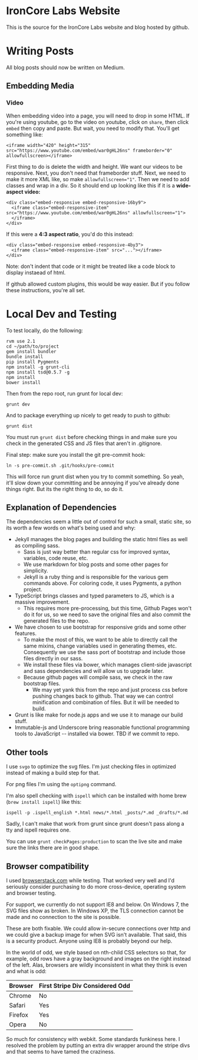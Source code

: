 # IronCore Labs Website

This is the source for the IronCore Labs website and blog hosted by github.

# Writing Posts

All blog posts should now be written on Medium.

## Embedding Media

### Video

When embedding video into a page, you will need to drop in some HTML.  If you're using youtube, go to the video on youtube, click on `share`, then click `embed` then copy and paste.  But wait, you need to modify that.  You'll get something like:

    <iframe width="420" height="315" src="https://www.youtube.com/embed/war0gHL26ns" frameborder="0" allowfullscreen></iframe>

First thing to do is delete the width and height.  We want our videos to be responsive.  Next, you don't need that frameborder stuff.  Next, we need to make it more XML like, so make `allowfullscreen="1"`.  Then we need to add classes and wrap in a div.  So it should end up looking like this if it is a **wide-aspect video:**

    <div class="embed-responsive embed-responsive-16by9">
      <iframe class="embed-responsive-item" src="https://www.youtube.com/embed/war0gHL26ns" allowfullscreen="1">
      </iframe>
    </div>

If this were a **4:3 aspect ratio**, you'd do this instead:

    <div class="embed-responsive embed-responsive-4by3">
      <iframe class="embed-responsive-item" src="..."></iframe>
    </div>

Note: don't indent that code or it might be treated like a code block to display instaead of html.

If github allowed custom plugins, this would be way easier.  But if you follow these instructions, you're all set.

# Local Dev and Testing

To test locally, do the following:

    rvm use 2.1
    cd ~/path/to/project
    gem install bundler
    bundle install
    pip install Pygments
    npm install -g grunt-cli
    npm install tsd@0.5.7 -g
    npm install
    bower install

Then from the repo root, run grunt for local dev:

    grunt dev

And to package everything up nicely to get ready to push to github:

    grunt dist

You must run `grunt dist` before checking things in and make sure you check in the generated CSS and JS files that aren't in .gitignore.

Final step: make sure you install the git pre-commit hook:

    ln -s pre-commit.sh .git/hooks/pre-commit

This will force run grunt dist when you try to commit something.  So yeah, it'll slow down your committing and be annoying if you've already done things right.  But its the right thing to do, so do it.

## Explanation of Dependencies

The dependencies seem a little out of control for such a small, static site, so its worth a few words on what's being used and why:

* Jekyll manages the blog pages and building the static html files as well as compiling sass.
  * Sass is just way better than regular css for improved syntax, variables, code reuse, etc.
  * We use markdown for blog posts and some other pages for simplicity.
  * Jekyll is a ruby thing and is responsible for the various gem commands above.  For coloring code, it uses Pygments, a python project.
* TypeScript brings classes and typed parameters to JS, which is a massive improvement.
  * This requires more pre-processing, but this time, Github Pages won't do it for us, so we need to save the original files and also commit the generated files to the repo.
* We have chosen to use bootstrap for responsive grids and some other features.
  * To make the most of this, we want to be able to directly call the same mixins, change variables used in generating themes, etc.  Consequently we use the sass port of bootstrap and include those files directly in our sass.
  * We install these files via bower, which manages client-side javascript and sass dependencies and will allow us to upgrade later.
  * Because github pages will compile sass, we check in the raw bootstrap files.
      * We may yet yank this from the repo and just process css before pushing changes back to github.  That way we can control minification and combination of files.  But it will be needed to build.
* Grunt is like make for node.js apps and we use it to manage our build stuff.
* Immutable-js and Underscore bring reasonable functional programming tools to JavaScript -- installed via bower.  TBD if we commit to repo.

## Other tools

I use `svgo` to optimize the svg files.  I'm just checking files in optimized instead of making a build step for that.

For png files I'm using the `optipng` command.

I'm also spell checking with `ispell` which can be installed with home brew (`brew install ispell`) like this:

    ispell -p .ispell_english *.html news/*.html _posts/*.md _drafts/*.md

Sadly, I can't make that work from grunt since grunt doesn't pass along a tty and ispell requires one.

You can use `grunt checkPages:production` to scan the live site and make sure the links there are in good shape.

## Browser compatibility

I used [browserstack.com](https://www.browserstack.com/) while testing.  That worked very well and I'd seriously consider purchasing to do more cross-device, operating system and browser testing.

For support, we currently do not support IE8 and below.  On Windows 7, the SVG files show as broken.  In Windows XP, the TLS connection cannot be made and no connection to the site is possible.

These are both fixable.  We could allow in-secure connections over http and we could give a backup image for when SVG isn't available.  That said, this is a security product.  Anyone using IE8 is probably beyond our help.

In the world of odd, we style based on nth-child CSS selectors so that, for example, odd rows have a gray background and images on the right instead of the left.  Alas, browsers are wildly inconsistent in what they think is even and what is odd:

| Browser | First Stripe Div Considered Odd |
| ------- | ------------------------------- |
| Chrome  | No                              |
| Safari  | Yes                             |
| Firefox | Yes                             |
| Opera   | No                              |

So much for consistency with webkit.  Some standards funkiness here.  I resolved the problem by putting an extra div wrapper around the stripe divs and that seems to have tamed the craziness.
